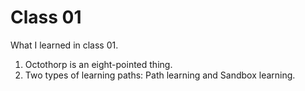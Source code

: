# Class 01

What I learned in class 01.

1. Octothorp is an eight-pointed thing.
2. Two types of learning paths: Path learning and Sandbox learning.
